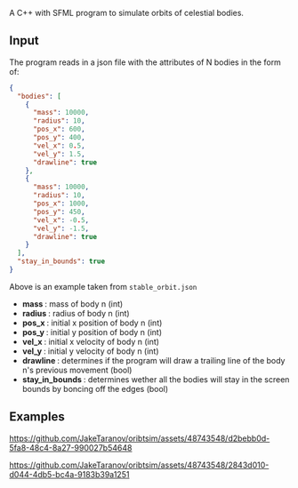 A C++ with SFML program to simulate orbits of celestial bodies.

## Input

The program reads in a json file with the attributes of N bodies in the form of:

```json
{
  "bodies": [
    {
      "mass": 10000,
      "radius": 10,
      "pos_x": 600,
      "pos_y": 400,
      "vel_x": 0.5,
      "vel_y": 1.5,
      "drawline": true
    },
    {
      "mass": 10000,
      "radius": 10,
      "pos_x": 1000,
      "pos_y": 450,
      "vel_x": -0.5,
      "vel_y": -1.5,
      "drawline": true
    }
  ],
  "stay_in_bounds": true
}
```
Above is an example taken from ```stable_orbit.json``` 

<ul>
  <li> <strong> mass </strong>: mass of body n (int) </li>
  <li> <strong> radius </strong>: radius of body n (int) </li>
  <li> <strong> pos_x </strong>: initial x position of body n (int) </li>
  <li> <strong> pos_y </strong>: initial y position of body n (int)</li>
  <li> <strong> vel_x </strong>: initial x velocity of body n (int) </li>
  <li> <strong> vel_y </strong>: initial y velocity of body n (int) </li>
  <li> <strong> drawline </strong>: determines if the program will draw a trailing line of the body n's previous movement (bool) </li>
  <li> <strong> stay_in_bounds </strong>: determines wether all the bodies will stay in the screen bounds by boncing off the edges (bool)</li>
</ul>

## Examples


https://github.com/JakeTaranov/oribtsim/assets/48743548/d2bebb0d-5fa8-48c4-8a27-990027b54648



https://github.com/JakeTaranov/oribtsim/assets/48743548/2843d010-d044-4db5-bc4a-9183b39a1251






